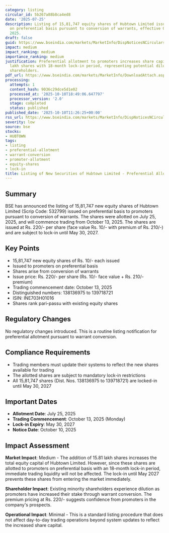 ```yaml
---
category: listing
circular_id: 5b267a88b8ca4ed8
date: '2025-07-25'
description: Listing of 15,81,747 equity shares of Hubtown Limited issued at Rs. 220/-
  on preferential basis pursuant to conversion of warrants, effective October 13,
  2025.
draft: false
guid: https://www.bseindia.com/markets/MarketInfo/DispNoticesNCirculars.aspx?Noticeid={BBEEBEA5-B700-4ACC-A30C-FF5422836315}&noticeno=20251010-26&dt=10/10/2025&icount=26&totcount=72&flag=0
impact: medium
impact_ranking: medium
importance_ranking: medium
justification: Preferential allotment to promoters increases share capital by 15.81
  lakh shares with 18-month lock-in period, representing potential dilution for existing
  shareholders.
pdf_url: https://www.bseindia.com/markets/MarketInfo/DownloadAttach.aspx?id=20251010-26&attachedId=
processing:
  attempts: 1
  content_hash: 9036c29dce5d1e02
  processed_at: '2025-10-10T18:49:06.647797'
  processor_version: '2.0'
  stage: completed
  status: published
published_date: '2025-10-10T11:26:25+00:00'
rss_url: https://www.bseindia.com/markets/MarketInfo/DispNoticesNCirculars.aspx?Noticeid={BBEEBEA5-B700-4ACC-A30C-FF5422836315}&noticeno=20251010-26&dt=10/10/2025&icount=26&totcount=72&flag=0
severity: low
source: bse
stocks:
- HUBTOWN
tags:
- listing
- preferential-allotment
- warrant-conversion
- promoter-allotment
- equity-shares
- lock-in
title: Listing of New Securities of Hubtown Limited - Preferential Allotment
---
```


## Summary

BSE has announced the listing of 15,81,747 new equity shares of Hubtown Limited (Scrip Code: 532799) issued on preferential basis to promoters pursuant to conversion of warrants. The shares were allotted on July 25, 2025, and will commence trading from October 13, 2025. The shares are issued at Rs. 220/- per share (face value Rs. 10/- with premium of Rs. 210/-) and are subject to lock-in until May 30, 2027.

## Key Points

- 15,81,747 new equity shares of Rs. 10/- each issued
- Issued to promoters on preferential basis
- Shares arise from conversion of warrants
- Issue price: Rs. 220/- per share (Rs. 10/- face value + Rs. 210/- premium)
- Trading commencement date: October 13, 2025
- Distinguished numbers: 138136975 to 139718721
- ISIN: INE703H01016
- Shares rank pari-passu with existing equity shares

## Regulatory Changes

No regulatory changes introduced. This is a routine listing notification for preferential allotment pursuant to warrant conversion.

## Compliance Requirements

- Trading members must update their systems to reflect the new shares available for trading
- The allotted shares are subject to mandatory lock-in restrictions
- All 15,81,747 shares (Dist. Nos. 138136975 to 139718721) are locked-in until May 30, 2027

## Important Dates

- **Allotment Date**: July 25, 2025
- **Trading Commencement**: October 13, 2025 (Monday)
- **Lock-in Expiry**: May 30, 2027
- **Notice Date**: October 10, 2025

## Impact Assessment

**Market Impact**: Medium - The addition of 15.81 lakh shares increases the total equity capital of Hubtown Limited. However, since these shares are allotted to promoters on preferential basis with an 18-month lock-in period, immediate trading liquidity will not be affected. The lock-in until May 2027 prevents these shares from entering the market immediately.

**Shareholder Impact**: Existing minority shareholders experience dilution as promoters have increased their stake through warrant conversion. The premium pricing at Rs. 220/- suggests confidence from promoters in the company's prospects.

**Operational Impact**: Minimal - This is a standard listing procedure that does not affect day-to-day trading operations beyond system updates to reflect the increased share capital.